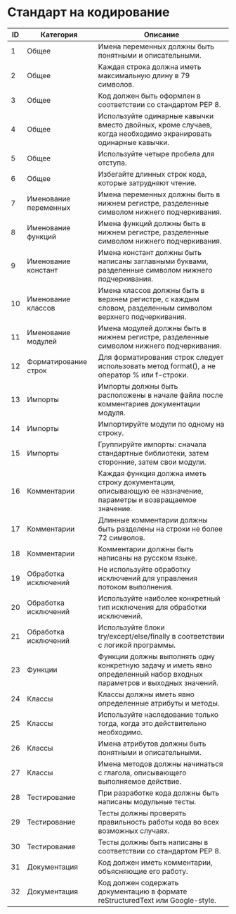 # Стандарт на кодирование

| ID | Категория | Описание |
| --- | --- | --- |
| 1 | Общее | Имена переменных должны быть понятными и описательными. |
| 2 | Общее | Каждая строка должна иметь максимальную длину в 79 символов. |
| 3 | Общее | Код должен быть оформлен в соответствии со стандартом PEP 8. |
| 4 | Общее | Используйте одинарные кавычки вместо двойных, кроме случаев, когда необходимо экранировать одинарные кавычки. |
| 5 | Общее | Используйте четыре пробела для отступа. |
| 6 | Общее | Избегайте длинных строк кода, которые затрудняют чтение. |
| 7 | Именование переменных | Имена переменных должны быть в нижнем регистре, разделенные символом нижнего подчеркивания. |
| 8 | Именование функций | Имена функций должны быть в нижнем регистре, разделенные символом нижнего подчеркивания. |
| 9 | Именование констант | Имена констант должны быть написаны заглавными буквами, разделенные символом нижнего подчеркивания. |
| 10 | Именование классов | Имена классов должны быть в верхнем регистре, с каждым словом, разделенным символом верхнего подчеркивания. |
| 11 | Именование модулей | Имена модулей должны быть в нижнем регистре, разделенные символом нижнего подчеркивания. |
| 12 | Форматирование строк | Для форматирования строк следует использовать метод format(), а не оператор % или f-строки. |
| 13 | Импорты | Импорты должны быть расположены в начале файла после комментариев документации модуля. |
| 14 | Импорты | Импортируйте модули по одному на строку. |
| 15 | Импорты | Группируйте импорты: сначала стандартные библиотеки, затем сторонние, затем свои модули. |
| 16 | Комментарии | Каждая функция должна иметь строку документации, описывающую ее назначение, параметры и возвращаемое значение. |
| 17 | Комментарии | Длинные комментарии должны быть разделены на строки не более 72 символов. |
| 18 | Комментарии | Комментарии должны быть написаны на русском языке. |
| 19 | Обработка исключений | Не используйте обработку исключений для управления потоком выполнения. |
| 20 | Обработка исключений | Используйте наиболее конкретный тип исключения для обработки исключений. |
| 21 | Обработка исключений | Используйте блоки try/except/else/finally в соответствии с логикой программы. |
| 23 | Функции | Функции должны выполнять одну конкретную задачу и иметь явно определенный набор входных параметров и выходных значений. |
| 24 | Классы | Классы должны иметь явно определенные атрибуты и методы. |
| 25 | Классы | Используйте наследование только тогда, когда это действительно необходимо. |
| 26 | Классы | Имена атрибутов должны быть понятными и описательными. |
| 27 | Классы | Имена методов должны начинаться с глагола, описывающего выполняемое действие. |
| 28 | Тестирование | При разработке кода должны быть написаны модульные тесты. |
| 29 | Тестирование | Тесты должны проверять правильность работы кода во всех возможных случаях. |
| 30 | Тестирование | Тесты должны быть написаны в соответствии со стандартом PEP 8. |
| 31 | Документация | Код должен иметь комментарии, объясняющие его работу. |
| 32 | Документация | Код должен содержать документацию в формате reStructuredText или Google-style. |